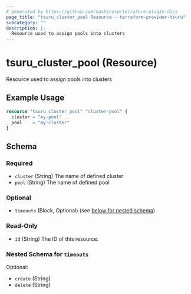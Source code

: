 ```yaml
---
# generated by https://github.com/hashicorp/terraform-plugin-docs
page_title: "tsuru_cluster_pool Resource - terraform-provider-tsuru"
subcategory: ""
description: |-
  Resource used to assign pools into clusters
---
```


# tsuru_cluster_pool (Resource)

Resource used to assign pools into clusters

## Example Usage

```terraform
resource "tsuru_cluster_pool" "cluster-pool" {
  cluster = "my-pool"
  pool    = "my-cluster"
}
```

<!-- schema generated by tfplugindocs -->
## Schema

### Required

- `cluster` (String) The name of defined cluster
- `pool` (String) The name of defined pool

### Optional

- `timeouts` (Block, Optional) (see [below for nested schema](#nestedblock--timeouts))

### Read-Only

- `id` (String) The ID of this resource.

<a id="nestedblock--timeouts"></a>
### Nested Schema for `timeouts`

Optional:

- `create` (String)
- `delete` (String)


